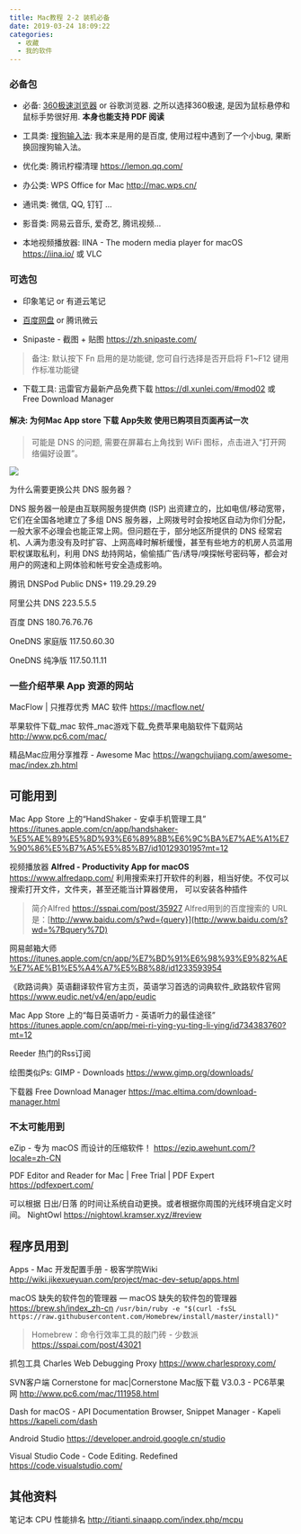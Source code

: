 ```yaml
---
title: Mac教程 2-2 装机必备
date: 2019-03-24 18:09:22
categories:
  - 收藏
  - 我的软件
---
```


### 必备包

* 必备: [360极速浏览器](https://browser.360.cn/ee/mac/index.html) or 谷歌浏览器.  之所以选择360极速, 是因为鼠标悬停和鼠标手势很好用. **本身也能支持 PDF 阅读**

* 工具类: [搜狗输入法](https://pinyin.sogou.com/mac/): 我本来是用的是百度, 使用过程中遇到了一个小bug, 果断换回搜狗输入法。

* 优化类: 腾讯柠檬清理
<https://lemon.qq.com/>

* 办公类: WPS Office for Mac
<http://mac.wps.cn/>

* 通讯类: 微信, QQ, 钉钉 ...

* 影音类: 网易云音乐, 爱奇艺, 腾讯视频...

* 本地视频播放器:
IINA - The modern media player for macOS
<https://iina.io/>
或 VLC

### 可选包

* 印象笔记 or 有道云笔记

* [百度网盘](https://pan.baidu.com) or 腾讯微云

* Snipaste - 截图 + 贴图
<https://zh.snipaste.com/>

> 备注: 默认按下 Fn 启用的是功能键, 您可自行选择是否开启将 F1~F12 键用作标准功能键

* 下载工具:
迅雷官方最新产品免费下载
<https://dl.xunlei.com/#mod02>
或 Free Download Manager

#### 解决: 为何Mac App store 下载 App失败 使用已购项目页面再试一次

> 可能是 DNS 的问题, 需要在屏幕右上角找到 WiFi 图标，点击进入“打开网络偏好设置”。

![](https://upload-images.jianshu.io/upload_images/1662509-71ec5ac65ba9c947.png?imageMogr2/auto-orient/strip%7CimageView2/2/w/1240)

为什么需要更换公共 DNS 服务器？

DNS 服务器一般是由互联网服务提供商 (ISP) 出资建立的，比如电信/移动宽带，它们在全国各地建立了多组 DNS 服务器，上网拨号时会按地区自动为你们分配，一般大家不必理会也能正常上网。但问题在于，部分地区所提供的 DNS 经常宕机、人满为患没有及时扩容、上网高峰时解析缓慢，甚至有些地方的机房人员滥用职权谋取私利，利用 DNS 劫持网站，偷偷插广告/诱导/嗅探帐号密码等，都会对用户的网速和上网体验和帐号安全造成影响。

腾讯 DNSPod Public DNS+
119.29.29.29

阿里公共 DNS
223.5.5.5

百度 DNS
180.76.76.76

OneDNS 家庭版
117.50.60.30

OneDNS 纯净版
117.50.11.11

### 一些介绍苹果 App 资源的网站

MacFlow | 只推荐优秀 MAC 软件
<https://macflow.net/>

苹果软件下载_mac 软件_mac游戏下载_免费苹果电脑软件下载网站
<http://www.pc6.com/mac/>

精品Mac应用分享推荐 - Awesome Mac
<https://wangchujiang.com/awesome-mac/index.zh.html>

## 可能用到

Mac App Store 上的“HandShaker - 安卓手机管理工具”
<https://itunes.apple.com/cn/app/handshaker-%E5%AE%89%E5%8D%93%E6%89%8B%E6%9C%BA%E7%AE%A1%E7%90%86%E5%B7%A5%E5%85%B7/id1012930195?mt=12>

视频播放器 **Alfred - Productivity App for macOS**
<https://www.alfredapp.com/>
利用搜索来打开软件的利器，相当好使。不仅可以搜索打开文件，文件夹，甚至还能当计算器使用， 可以安装各种插件

> 简介Alfred <https://sspai.com/post/35927>
> Alfred用到的百度搜索的 URL 是：[http://www.baidu.com/s?wd={query}](http://www.baidu.com/s?wd=%7Bquery%7D)

网易邮箱大师
<https://itunes.apple.com/cn/app/%E7%BD%91%E6%98%93%E9%82%AE%E7%AE%B1%E5%A4%A7%E5%B8%88/id1233593954>

《欧路词典》英语翻译软件官方主页，英语学习首选的词典软件_欧路软件官网
<https://www.eudic.net/v4/en/app/eudic>

Mac App Store 上的“每日英语听力 - 英语听力的最佳途径”
<https://itunes.apple.com/cn/app/mei-ri-ying-yu-ting-li-ying/id734383760?mt=12>

Reeder 热门的Rss订阅

绘图类似Ps: GIMP - Downloads
<https://www.gimp.org/downloads/>

下载器
Free Download Manager
<https://mac.eltima.com/download-manager.html>

### 不太可能用到

eZip - 专为 macOS 而设计的压缩软件！
<https://ezip.awehunt.com/?locale=zh-CN>

PDF Editor and Reader for Mac | Free Trial | PDF Expert
<https://pdfexpert.com/>

可以根据 日出/日落 的时间让系统自动更换。或者根据你周围的光线环境自定义时间。
NightOwl
<https://nightowl.kramser.xyz/#review>

## 程序员用到

Apps - Mac 开发配置手册 - 极客学院Wiki
<http://wiki.jikexueyuan.com/project/mac-dev-setup/apps.html>

macOS 缺失的软件包的管理器 — macOS 缺失的软件包的管理器
<https://brew.sh/index_zh-cn>
`/usr/bin/ruby -e "$(curl -fsSL https://raw.githubusercontent.com/Homebrew/install/master/install)"`

> Homebrew：命令行效率工具的敲门砖 - 少数派
<https://sspai.com/post/43021>

抓包工具
Charles Web Debugging Proxy
<https://www.charlesproxy.com/>

SVN客户端
Cornerstone for mac|Cornerstone Mac版下载 V3.0.3 - PC6苹果网
<http://www.pc6.com/mac/111958.html>

Dash for macOS - API Documentation Browser, Snippet Manager - Kapeli
<https://kapeli.com/dash>

Android Studio
<https://developer.android.google.cn/studio>

Visual Studio Code - Code Editing. Redefined
<https://code.visualstudio.com/>

## 其他资料

笔记本 CPU 性能排名
<http://itianti.sinaapp.com/index.php/mcpu>
